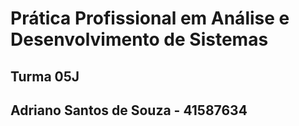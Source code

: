 # Prática Profissional em Análise e Desenvolvimento de Sistemas

## Turma 05J

## Adriano Santos de Souza - 41587634
